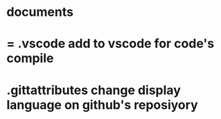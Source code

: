 # documents
=
.vscode 
add to vscode for code's compile
=
.gittattributes
change display language on github's reposiyory
=